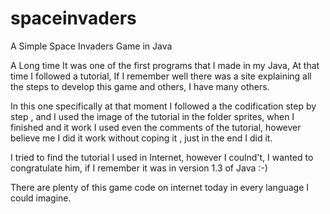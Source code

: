 # spaceinvaders

A Simple Space Invaders Game in Java

A Long time It was one of the first programs that I made in my Java, At that time I followed a tutorial, If I remember well
there was a site explaining all the steps to develop this game and others, I have many others.

In this one specifically at that moment I followed a the codification step by step , and I used the image of the tutorial in the folder sprites, when I finished and it work I used even the comments of the tutorial, however believe me I did it work 
without coping it , just in the end I did it.

I tried to find the tutorial I used in Internet, however I coulnd't, I wanted to congratulate him, if I remember it was in version 1.3 of Java :-)

There are plenty of this game code on internet today in every language I could imagine.

